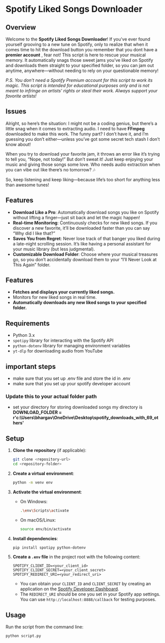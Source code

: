 # Spotify Liked Songs Downloader

## Overview

Welcome to the **Spotify Liked Songs Downloader**! If you've ever found yourself grooving to a new tune on Spotify, only to realize that when it comes time to hit the download button you remember that you dont have a **premier account** , fear not! This script is here to rescue your musical memory. It automatically snags those sweet jams you’ve liked on Spotify and downloads them straight to your specified folder, so you can jam out anytime, anywhere—without needing to rely on your questionable memory!

*P.S. You don’t need a Spotify Premium account for this script to work its magic. This script is intended for educational purposes only and is not meant to infringe on artists' rights or steal their work. Always support your favorite artists!*

## Issues

Alright, so here’s the situation: I might not be a coding genius, but there’s a little snag when it comes to extracting audio. I need to have **FFmpeg** downloaded to make this work. The funny part? I don’t have it, and I’m guessing you don’t either—unless you’ve got some secret tech stash I don’t know about!

When you try to download your favorite jam, it throws an error like it’s trying to tell you, “Nope, not today!” But don’t sweat it! Just keep enjoying your music and giving those songs some love. Who needs audio extraction when you can vibe out like there’s no tomorrow? 🎶

So, keep listening and keep liking—because life’s too short for anything less than awesome tunes!


## Features
- **Download Like a Pro**: Automatically download songs you like on Spotify without lifting a finger—just sit back and let the magic happen!
- **Real-time Monitoring**: Continuously checks for new liked songs. If you discover a new favorite, it’ll be downloaded faster than you can say “Why did I like that?”
- **Saves You from Regret**: Never lose track of that banger you liked during a late-night scrolling session. It’s like having a personal assistant for your music library (but less judgmental).
- **Customizable Download Folder**: Choose where your musical treasures go, so you don’t accidentally download them to your “I’ll Never Look at This Again” folder.

## Features
- **Fetches and displays your currently liked songs.**
- Monitors for new liked songs in real time.
- **Automatically downloads any new liked songs to your specified folder.**

## Requirements
- Python 3.x
- `spotipy` library for interacting with the Spotify API
- `python-dotenv` library for managing environment variables
- `yt-dlp` for downloading audio from YouTube

## important steps
- make sure that you set up .env file and store the id in .env
- make sure that you set up your spotify developer account
### Update this to your actual folder path
- set your directory for storing downloaded songs 
    my directory is
**DOWNLOAD_FOLDER = r'c:\Users\bhargav\OneDrive\Desktop\spotify_downloads_with_69_others'**  


## Setup
1. **Clone the repository** (if applicable):
    ```bash
    git clone <repository-url>
    cd <repository-folder>
    ```

2. **Create a virtual environment**:
    ```bash
    python -m venv env
    ```

3. **Activate the virtual environment**:
    - On Windows:
        ```bash
        .\env\Scripts\activate
        ```
    - On macOS/Linux:
        ```bash
        source env/bin/activate
        ```

4. **Install dependencies**:
    ```bash
    pip install spotipy python-dotenv
    ```

5. **Create a `.env` file** in the project root with the following content:
    ```env
    SPOTIFY_CLIENT_ID=<your_client_id>
    SPOTIFY_CLIENT_SECRET=<your_client_secret>
    SPOTIFY_REDIRECT_URI=<your_redirect_uri>
    ```

    - You can obtain your `CLIENT_ID` and `CLIENT_SECRET` by creating an application on the [Spotify Developer Dashboard](https://developer.spotify.com/dashboard/applications).
    - The `REDIRECT_URI` should be one you set in your Spotify app settings. You can use `http://localhost:8888/callback` for testing purposes.

## Usage

Run the script from the command line:

```bash
python script.py